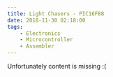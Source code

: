 ```yaml
---
title: Light Chasers - PIC16F88
date: 2018-11-30 02:18:00
tags: 
    - Electronics
    - Microcontroller
    - Assembler
---
```


Unfortunately content is missing :(